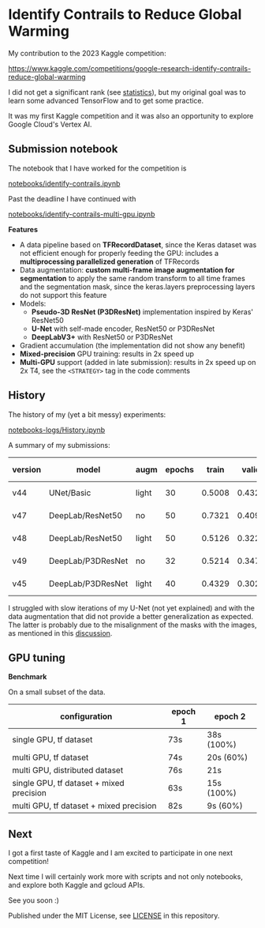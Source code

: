 # Identify Contrails to Reduce Global Warming

My contribution to the 2023 Kaggle competition:

https://www.kaggle.com/competitions/google-research-identify-contrails-reduce-global-warming

I did not get a significant rank (see [statistics](notebooks/Kaggle-competition-statistics.ipynb)),
but my original goal was to learn some advanced TensorFlow and to get some practice.

It was my first Kaggle competition and it was also an opportunity to explore Google Cloud's Vertex AI.

## Submission notebook

The notebook that I have worked for the competition is

[notebooks/identify-contrails.ipynb](notebooks/identify-contrails.ipynb)

Past the deadline I have continued with 

[notebooks/identify-contrails-multi-gpu.ipynb](notebooks/identify-contrails-multi-gpu.ipynb)

**Features**

- A data pipeline based on **TFRecordDataset**,
  since the Keras dataset was not efficient enough for properly feeding the GPU:
  includes a **multiprocessing parallelized generation** of TFRecords
- Data augmentation:
  **custom multi-frame image augmentation for segmentation** to apply the same random transform
  to all time frames and the segmentation mask,
  since the keras.layers preprocessing layers do not support this feature
- Models:
  - **Pseudo-3D ResNet (P3DResNet)** implementation inspired by Keras' ResNet50
  - **U-Net** with self-made encoder, ResNet50 or P3DResNet
  - **DeepLabV3+** with ResNet50 or P3DResNet
- Gradient accumulation (the implementation did not show any benefit)
- **Mixed-precision** GPU training: results in 2x speed up
- **Multi-GPU** support (added in late submission): results in 2x speed up on 2x T4,
  see the `<STRATEGY>` tag in the code comments

## History

The history of my (yet a bit messy) experiments:

[notebooks-logs/History.ipynb](notebooks-logs/History.ipynb)

A summary of my submissions:

| version | model | augm | epochs | train | valid | (threshold) valid | submission | final score |
| --- | --- | --- | --- | --- | --- | --- | --- | --- |
| v44 | UNet/Basic | light | 30 | 0.5008 | 0.4321 | (0.3) 0.5529 | **0.613** | **0.633** |
| v47 | DeepLab/ResNet50 | no | 50 | 0.7321 | 0.4098 | (0.2) 0.4578 | 0.509 | 0.540 |
| v48 | DeepLab/ResNet50 | light | 50 | 0.5126 | 0.3221 | (0.2) 0.4592 | 0.458 | 0.510 |
| v49 | DeepLab/P3DResNet | no | 32 | 0.5214 | 0.3475 | (0.2) 0.4546 | 0.499 |  0.518 |
| v45 | DeepLab/P3DResNet | light | 40 | 0.4329  | 0.3028 | (0.2) 0.4633 | **0.546** | **0.557** |

I struggled with slow iterations of my U-Net (not yet explained) and
with the data augmentation that did not provide a better generalization as expected.
The latter is probably due to the misalignment of the masks with the images,
as mentioned in this [discussion](https://www.kaggle.com/competitions/google-research-identify-contrails-reduce-global-warming/discussion/430479#2382723).

## GPU tuning

**Benchmark**

On a small subset of the data.

| configuration | epoch 1 | epoch 2 |
| --- | --- | --- |
| single GPU, tf dataset | 73s | 38s (100%) |
| multi GPU, tf dataset | 74s | 20s (60%) |
| multi GPU, distributed dataset | 76s | 21s |
| single GPU, tf dataset + mixed precision | 63s | 15s (100%) |
| multi GPU, tf dataset + mixed precision | 82s | 9s (60%) |

## Next

I got a first taste of Kaggle and I am excited to participate in one next competition!

Next time I will certainly work more with scripts and not only notebooks,
and explore both Kaggle and gcloud APIs.

See you soon :)

Published under the MIT License, see [LICENSE](LICENSE) in this repository.
